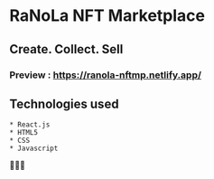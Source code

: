 
# RaNoLa NFT Marketplace
## Create. Collect. Sell
<!-- ## The Problem it solves
Every artists aren't much benefitted for their effort, energy and time. If they could benefit for their artworks, then it could motivate them a lot. Due to the high volatile nature of cryptocurrency prices and the high risk exist in trading, NFTs trading could be a 100% returns expectation investment. We have provided NFT marketplace for the NFT traders, creators and collectors with royalties in picture. -->
### Preview :  https://ranola-nftmp.netlify.app/
## Technologies used
    * React.js
    * HTML5
    * CSS
    * Javascript

👨‍💻🚧
